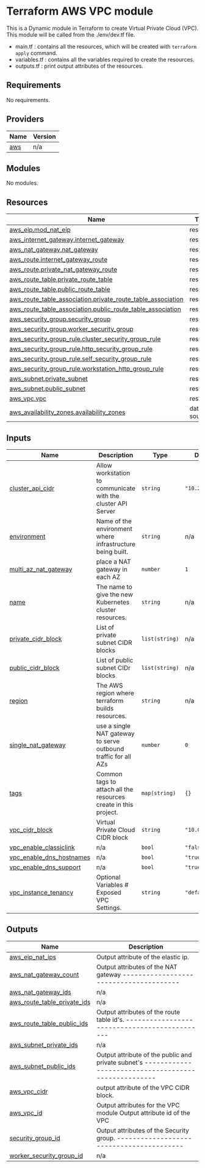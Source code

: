 # Terraform AWS VPC module
This is a Dynamic module in Terraform to create Virtual Private Cloud (VPC). This module will be called from the ./env/dev.tf file. 

* main.tf : contains all the resources, which will be created with `terraform apply` command.
* variables.tf : contains all the variables required to create the resources.
* outputs.tf : print output attributes of the resources.

## Requirements

No requirements.

## Providers

| Name | Version |
|------|---------|
| <a name="provider_aws"></a> [aws](#provider\_aws) | n/a |

## Modules

No modules.

## Resources

| Name | Type |
|------|------|
| [aws_eip.mod_nat_eip](https://registry.terraform.io/providers/hashicorp/aws/latest/docs/resources/eip) | resource |
| [aws_internet_gateway.internet_gateway](https://registry.terraform.io/providers/hashicorp/aws/latest/docs/resources/internet_gateway) | resource |
| [aws_nat_gateway.nat_gateway](https://registry.terraform.io/providers/hashicorp/aws/latest/docs/resources/nat_gateway) | resource |
| [aws_route.internet_gateway_route](https://registry.terraform.io/providers/hashicorp/aws/latest/docs/resources/route) | resource |
| [aws_route.private_nat_gateway_route](https://registry.terraform.io/providers/hashicorp/aws/latest/docs/resources/route) | resource |
| [aws_route_table.private_route_table](https://registry.terraform.io/providers/hashicorp/aws/latest/docs/resources/route_table) | resource |
| [aws_route_table.public_route_table](https://registry.terraform.io/providers/hashicorp/aws/latest/docs/resources/route_table) | resource |
| [aws_route_table_association.private_route_table_association](https://registry.terraform.io/providers/hashicorp/aws/latest/docs/resources/route_table_association) | resource |
| [aws_route_table_association.public_route_table_association](https://registry.terraform.io/providers/hashicorp/aws/latest/docs/resources/route_table_association) | resource |
| [aws_security_group.security_group](https://registry.terraform.io/providers/hashicorp/aws/latest/docs/resources/security_group) | resource |
| [aws_security_group.worker_security_group](https://registry.terraform.io/providers/hashicorp/aws/latest/docs/resources/security_group) | resource |
| [aws_security_group_rule.cluster_security_group_rule](https://registry.terraform.io/providers/hashicorp/aws/latest/docs/resources/security_group_rule) | resource |
| [aws_security_group_rule.http_security_group_rule](https://registry.terraform.io/providers/hashicorp/aws/latest/docs/resources/security_group_rule) | resource |
| [aws_security_group_rule.self_security_group_rule](https://registry.terraform.io/providers/hashicorp/aws/latest/docs/resources/security_group_rule) | resource |
| [aws_security_group_rule.workstation_http_group_rule](https://registry.terraform.io/providers/hashicorp/aws/latest/docs/resources/security_group_rule) | resource |
| [aws_subnet.private_subnet](https://registry.terraform.io/providers/hashicorp/aws/latest/docs/resources/subnet) | resource |
| [aws_subnet.public_subnet](https://registry.terraform.io/providers/hashicorp/aws/latest/docs/resources/subnet) | resource |
| [aws_vpc.vpc](https://registry.terraform.io/providers/hashicorp/aws/latest/docs/resources/vpc) | resource |
| [aws_availability_zones.availability_zones](https://registry.terraform.io/providers/hashicorp/aws/latest/docs/data-sources/availability_zones) | data source |

## Inputs

| Name | Description | Type | Default | Required |
|------|-------------|------|---------|:--------:|
| <a name="input_cluster_api_cidr"></a> [cluster\_api\_cidr](#input\_cluster\_api\_cidr) | Allow workstation to communicate with the cluster API Server | `string` | `"10.2.0.0/32"` | no |
| <a name="input_environment"></a> [environment](#input\_environment) | Name of the environment where infrastructure being built. | `string` | n/a | yes |
| <a name="input_multi_az_nat_gateway"></a> [multi\_az\_nat\_gateway](#input\_multi\_az\_nat\_gateway) | place a NAT gateway in each AZ | `number` | `1` | no |
| <a name="input_name"></a> [name](#input\_name) | The name to give the new Kubernetes cluster resources. | `string` | n/a | yes |
| <a name="input_private_cidr_block"></a> [private\_cidr\_block](#input\_private\_cidr\_block) | List of private subnet CIDR blocks | `list(string)` | n/a | yes |
| <a name="input_public_cidr_block"></a> [public\_cidr\_block](#input\_public\_cidr\_block) | List of public subnet CIDr blocks | `list(string)` | n/a | yes |
| <a name="input_region"></a> [region](#input\_region) | The AWS region where terraform builds resources. | `string` | n/a | yes |
| <a name="input_single_nat_gateway"></a> [single\_nat\_gateway](#input\_single\_nat\_gateway) | use a single NAT gateway to serve outbound traffic for all AZs | `number` | `0` | no |
| <a name="input_tags"></a> [tags](#input\_tags) | Common tags to attach all the resources create in this project. | `map(string)` | `{}` | no |
| <a name="input_vpc_cidr_block"></a> [vpc\_cidr\_block](#input\_vpc\_cidr\_block) | Virtual Private Cloud CIDR block | `string` | `"10.0.0.0/16"` | no |
| <a name="input_vpc_enable_classiclink"></a> [vpc\_enable\_classiclink](#input\_vpc\_enable\_classiclink) | n/a | `bool` | `"false"` | no |
| <a name="input_vpc_enable_dns_hostnames"></a> [vpc\_enable\_dns\_hostnames](#input\_vpc\_enable\_dns\_hostnames) | n/a | `bool` | `"true"` | no |
| <a name="input_vpc_enable_dns_support"></a> [vpc\_enable\_dns\_support](#input\_vpc\_enable\_dns\_support) | n/a | `bool` | `"true"` | no |
| <a name="input_vpc_instance_tenancy"></a> [vpc\_instance\_tenancy](#input\_vpc\_instance\_tenancy) | Optional Variables # Exposed VPC Settings. | `string` | `"default"` | no |

## Outputs

| Name | Description |
|------|-------------|
| <a name="output_aws_eip_nat_ips"></a> [aws\_eip\_nat\_ips](#output\_aws\_eip\_nat\_ips) | Output attribute of the elastic ip. |
| <a name="output_aws_nat_gateway_count"></a> [aws\_nat\_gateway\_count](#output\_aws\_nat\_gateway\_count) | Output attributes of the NAT gateway --------------------------------------- |
| <a name="output_aws_nat_gateway_ids"></a> [aws\_nat\_gateway\_ids](#output\_aws\_nat\_gateway\_ids) | n/a |
| <a name="output_aws_route_table_private_ids"></a> [aws\_route\_table\_private\_ids](#output\_aws\_route\_table\_private\_ids) | n/a |
| <a name="output_aws_route_table_public_ids"></a> [aws\_route\_table\_public\_ids](#output\_aws\_route\_table\_public\_ids) | Output attributes of the route table id's. --------------------------------------------- |
| <a name="output_aws_subnet_private_ids"></a> [aws\_subnet\_private\_ids](#output\_aws\_subnet\_private\_ids) | n/a |
| <a name="output_aws_subnet_public_ids"></a> [aws\_subnet\_public\_ids](#output\_aws\_subnet\_public\_ids) | Output attribute of the public and private subnet's ---------------------------------------------------- |
| <a name="output_aws_vpc_cidr"></a> [aws\_vpc\_cidr](#output\_aws\_vpc\_cidr) | output attribute of the VPC CIDR block. |
| <a name="output_aws_vpc_id"></a> [aws\_vpc\_id](#output\_aws\_vpc\_id) | Output attributes for the VPC module Output attribute id of the VPC |
| <a name="output_security_group_id"></a> [security\_group\_id](#output\_security\_group\_id) | Output attributes of the Security group. ----------------------------------------- |
| <a name="output_worker_security_group_id"></a> [worker\_security\_group\_id](#output\_worker\_security\_group\_id) | n/a |
